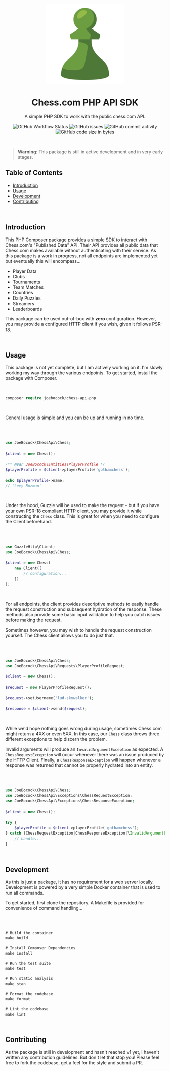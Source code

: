<div align="center">
    <img src="logo.png" alt="chess.com logo" width="250" height="auto" />
    <h1>Chess.com PHP API SDK</h1>
    <p>A simple PHP SDK to work with the public chess.com API.</p>
</div>

<div align="center">
    <p>
        <img alt="GitHub Workflow Status" src="https://img.shields.io/github/actions/workflow/status/joebocock/chess-api-php/Tests.yml?style=flat-square">
        <img alt="GitHub issues" src="https://img.shields.io/github/issues/joebocock/chess-api-php?style=flat-square">
        <img alt="GitHub commit activity" src="https://img.shields.io/github/commit-activity/m/joebocock/chess-api-php?style=flat-square">
        <img alt="GitHub code size in bytes" src="https://img.shields.io/github/languages/code-size/joebocock/chess-api-php?style=flat-square">
    </p>
</div>

<br />

> **Warning**: This package is still in active development and in very early stages.

## Table of Contents

- [Introduction](#introduction)
- [Usage](#usage)
- [Development](#development)
- [Contributing](#contributing)

<br />

## Introduction

This PHP Composer package provides a simple SDK to interact with Chess.com's "Published Data" API. Their API provides all public data that Chess.com makes available without authenticating with their service. As this package is a work in progress, not all endpoints are implemented yet but eventually this will encompass...

- Player Data
- Clubs
- Tournaments
- Team Matches
- Countries
- Daily Puzzles
- Streamers
- Leaderboards

This package can be used out-of-box with **zero** configuration. However, you may provide a configured HTTP client if you wish, given it follows PSR-18.

<br />

## Usage

This package is not yet complete, but I am actively working on it. I'm slowly working my way through the various endpoints. To get started, install the package with Composer.

<br />

```php
composer require joebocock/chess-api-php
```

<br />

General usage is simple and you can be up and running in no time.

<br />

```php

use JoeBocock\ChessApi\Chess;

$client = new Chess();

/** @var JoeBocock\Entities\PlayerProfile */
$playerProfile = $client->playerProfile('gothamchess');

echo $playerProfile->name;
// 'Levy Rozman'

```

<br />

Under the hood, Guzzle will be used to make the request - but if you have your own PSR-18 compliant HTTP client, you may provide it while constructing the `Chess` class. This is great for when you need to configure the Client beforehand.

<br />

```php

use GuzzleHttp\Client;
use JoeBocock\ChessApi\Chess;

$client = new Chess(
    new Client([
        // configuration...
    ])
);

```

<br />

For all endpoints, the client provides descriptive methods to easily handle the request construction and subsequent hydration of the response. These methods also provide some basic input validation to help you catch issues before making the request.

Sometimes however, you may wish to handle the request construction yourself. The Chess client allows you to do just that.

<br />

```php

use JoeBocock\ChessApi\Chess;
use JoeBocock\ChessApi\Requests\PlayerProfileRequest;

$client = new Chess();

$request = new PlayerProfileRequest();

$request->setUsername('lud-skywalker');

$response = $client->send($request);

```

<br />

While we'd hope nothing goes wrong during usage, sometimes Chess.com might return a 4XX or even 5XX. In this case, our `Chess` class throws three different exceptions to help discern the problem.

Invalid arguments will produce an `InvalidArgumentException` as expected. A `ChessRequestException` will occur whenever there was an issue produced by the HTTP Client. Finally, a `ChessResponseException` will happen whenever a response was returned that cannot be properly hydrated into an entity.

<br />

```php

use JoeBocock\ChessApi\Chess;
use JoeBocock\ChessApi\Exceptions\ChessRequestException;
use JoeBocock\ChessApi\Exceptions\ChessResponseException;

$client = new Chess();

try {
    $playerProfile = $client->playerProfile('gothamchess');
} catch (ChessRequestException|ChessResponseException|\InvalidArgumentException $e) {
    // handle...
}

```

<br />

## Development

As this is just a package, it has no requirement for a web server locally. Development is powered by a very simple Docker container that is used to run all commands.

To get started, first clone the repository. A Makefile is provided for convenience of command handling...

<br />

```make

# Build the container
make build

# Install Composer Dependencies
make install

# Run the test suite
make test

# Run static analysis
make stan

# Format the codebase
make format

# Lint the codebase
make lint

```

<br />

## Contributing

As the package is still in development and hasn't reached v1 yet, I haven't written any contribution guidelines. But don't let that stop you! Please feel free to fork the codebase, get a feel for the style and submit a PR.
